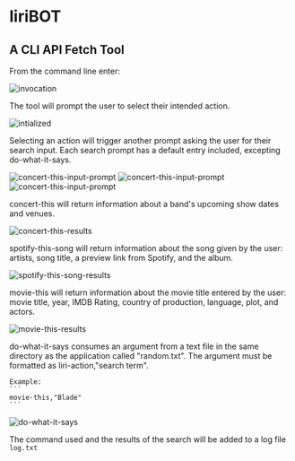 # liriBOT
## A CLI API Fetch Tool

From the command line enter:

![invocation](./read-me-images/invocation.png)

The tool will prompt the user to select their intended action.

![intialized](./read-me-images/initialized.png)

Selecting an action will trigger another prompt asking the user for their search input.  Each search prompt has a default entry included, excepting do-what-it-says.

![concert-this-input-prompt](./read-me-images/concert-this-input-prompt.png)
![concert-this-input-prompt](./read-me-images/spotify-this-song-input-prompt.png)
![concert-this-input-prompt](./read-me-images/movie-this-input-prompt.png)

concert-this will return information about a band's upcoming show dates and venues.

![concert-this-results](./read-me-images/concert-this-results.png)

spotify-this-song will return information about the song given by the user: artists, song title, a preview link from Spotify, and the album.

![spotify-this-song-results](./read-me-images/spotify-this-song-results.png)

movie-this will return information about the movie title entered by the user: movie title, year, IMDB Rating, country of production, language, plot, and actors.

![movie-this-results](./read-me-images/movie-this-results.png)

do-what-it-says consumes an argument from a text file in the same directory as the application called "random.txt".  The argument must be formatted as liri-action,"search term".

    Example: 
    ```
    movie-this,"Blade"
    ```

![do-what-it-says](./read-me-images/do-what-it-says-results.png)

The command used and the results of the search will be added to a log file `log.txt`

